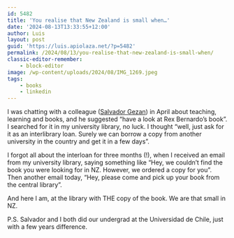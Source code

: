 ```yaml
---
id: 5482
title: 'You realise that New Zealand is small when…'
date: '2024-08-13T13:33:55+12:00'
author: Luis
layout: post
guid: 'https://luis.apiolaza.net/?p=5482'
permalink: /2024/08/13/you-realise-that-new-zealand-is-small-when/
classic-editor-remember:
    - block-editor
image: /wp-content/uploads/2024/08/IMG_1269.jpeg
tags:
    - books
    - linkedin
---
```


I was chatting with a colleague ([](https://www.linkedin.com/in/ACoAAAQD9ocB8_WxB6eMq7sw7VMafiRmqm1AHVA)[Salvador Gezan](https://www.linkedin.com/in/salvador-gezan-54768a1a/)) in April about teaching, learning and books, and he suggested “have a look at Rex Bernardo’s book”. I searched for it in my university library, no luck. I thought “well, just ask for it as an interlibrary loan. Surely we can borrow a copy from another university in the country and get it in a few days”.  
  
I forgot all about the interloan for three months (!), when I received an email from my university library, saying something like “Hey, we couldn’t find the book you were looking for in NZ. However, we ordered a copy for you”. Then another email today, “Hey, please come and pick up your book from the central library”.  
  
And here I am, at the library with THE copy of the book. We are that small in NZ.  
  
P.S. Salvador and I both did our undergrad at the Universidad de Chile, just with a few years difference.
